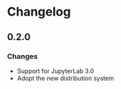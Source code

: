 # Changelog

<!-- <START NEW CHANGELOG ENTRY> -->

## 0.2.0

### Changes

- Support for JupyterLab 3.0
- Adopt the new distribution system

<!-- <END NEW CHANGELOG ENTRY> -->